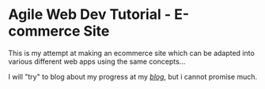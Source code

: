 # Agile Web Dev Tutorial - E-commerce Site

This is my attempt at making an ecommerce site which can be adapted into various different web apps using the same concepts...

I will "try" to blog about my progress at my [*blog*](nova2wl.github.com), but i cannot promise much. 